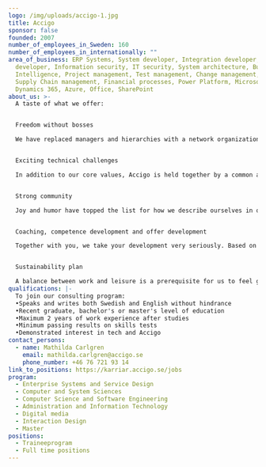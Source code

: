 ```yaml
---
logo: /img/uploads/accigo-1.jpg
title: Accigo
sponsor: false
founded: 2007
number_of_employees_in_Sweden: 160
number_of_employees_in_internationally: ""
area_of_business: ERP Systems, System developer, Integration developer, Web
  developer, Information security, IT security, System architecture, Business
  Intelligence, Project management, Test management, Change management, CRM,
  Supply Chain management, Financial processes, Power Platform, Microsoft
  Dynamics 365, Azure, Office, SharePoint
about_us: >-
  A taste of what we offer:


  Freedom without bosses

  We have replaced managers and hierarchies with a network organization, where you manage your work together with your team.


  Exciting technical challenges

  In addition to our core values, Accigo is held together by a common and genuine interest in technology. We are constantly developing by working on assignments with the latest technology in various industries and by continuously spreading competence between our hubs.


  Strong community

  Joy and humor have topped the list for how we describe ourselves in our internal employee surveys four years in a row.


  Coaching, competence development and offer development

  Together with you, we take your development very seriously. Based on what you are passionate about and want to work with, you set your development ambition. Through our coaching program, offer development and role-specific skills development, you will then receive support in how to reach it.


  Sustainability plan

  A balance between work and leisure is a prerequisite for us to feel good over time. Our sustainability initiative is about giving you the tools to remain sustainable as an individual, both privately and at work.
qualifications: |-
  To join our consulting program:
  •Speaks and writes both Swedish and English without hindrance
  •Recent graduate, bachelor's or master's level of education
  •Maximum 2 years of work experience after studies
  •Minimum passing results on skills tests
  •Demonstrated interest in tech and Accigo
contact_persons:
  - name: Mathilda Carlgren
    email: mathilda.carlgren@accigo.se
    phone_number: +46 76 721 93 14
link_to_positions: https://karriar.accigo.se/jobs
program:
  - Enterprise Systems and Service Design
  - Computer and System Sciences
  - Computer Science and Software Engineering
  - Administration and Information Technology
  - Digital media
  - Interaction Design
  - Master
positions:
  - Traineeprogram
  - Full time positions
---
```

